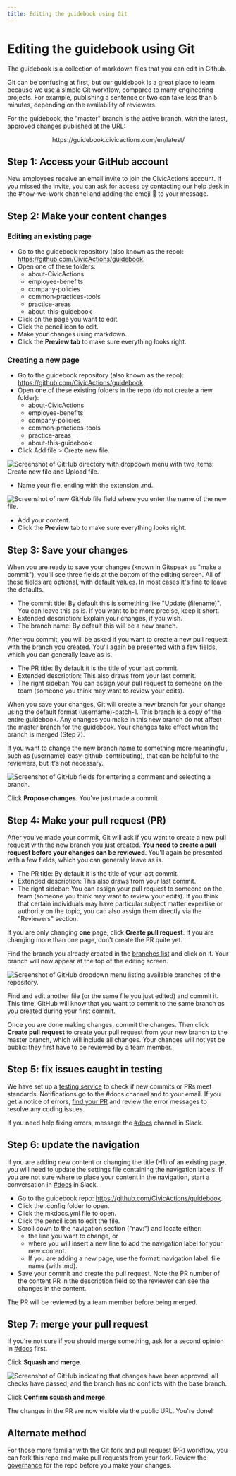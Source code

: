 ```yaml
---
title: Editing the guidebook using Git
---
```


# Editing the guidebook using Git

The guidebook is a collection of markdown files that you can edit in Github.

Git can be confusing at first, but our guidebook is a great place to learn because we use a simple Git workflow, compared to many engineering projects. For example, publishing a sentence or two can take less than 5 minutes, depending on the availability of reviewers.

For the guidebook, the "master" branch is the active branch, with the latest, approved changes published at the URL:<br>

<div align="center">https://guidebook.civicactions.com/en/latest/</div>

## Step 1: Access your GitHub account

New employees receive an email invite to join the CivicActions account. If you missed the invite, you can ask for access by contacting our help desk in the #how-we-work channel and adding the emoji :ticket: to your message.

## Step 2: Make your content changes

### Editing an existing page

-   Go to the guidebook repository (also known as the repo): https://github.com/CivicActions/guidebook.
-   Open one of these folders:
    -   about-CivicActions
    -   employee-benefits
    -   company-policies
    -   common-practices-tools
    -   practice-areas
    -   about-this-guidebook
-   Click on the page you want to edit.
-   Click the pencil icon to edit.
-   Make your changes using markdown.
-   Click the **Preview tab** to make sure everything looks right.

### Creating a new page

-   Go to the guidebook repository (also known as the repo): https://github.com/CivicActions/guidebook.
-   Open one of these existing folders in the repo (do not create a new folder):
    -   about-CivicActions
    -   employee-benefits
    -   company-policies
    -   common-practices-tools
    -   practice-areas
    -   about-this-guidebook
-   Click Add file > Create new file.

![Screenshot of GitHub directory with dropdown menu with two items: Create new file and Upload file.](../assets/images/1-Create-new-file.png)

-   Name your file, ending with the extension .md.

![Screenshot of new GitHub file field where you enter the name of the new file.](../assets/images/2-Name-file.png)

-   Add your content.
-   Click the **Preview** tab to make sure everything looks right.

## Step 3: Save your changes

When you are ready to save your changes (known in Gitspeak as "make a commit"), you'll see three fields at the bottom of the editing screen. All of these fields are optional, with default values. In most cases it's fine to leave the defaults.

-   The commit title: By default this is something like "Update (filename)". You can leave this as is. If you want to be more precise, keep it short.
-   Extended description: Explain your changes, if you wish.
-   The branch name: By default this will be a new branch.

After you commit, you will be asked if you want to create a new pull request with the branch you created. You'll again be presented with a few fields, which you can generally leave as is.

-   The PR title: By default it is the title of your last commit.
-   Extended description: This also draws from your last commit.
-   The right sidebar: You can assign your pull request to someone on the team (someone you think may want to review your edits).

When you save your changes, Git will create a new branch for your change using the default format (username)-patch-1. This branch is a copy of the entire guidebook. Any changes you make in this new branch do not affect the master branch for the guidebook. Your changes take effect when the branch is merged (Step 7).

If you want to change the new branch name to something more meaningful, such as (username)-easy-github-contributing), that can be helpful to the reviewers, but it's not necessary.

![Screenshot of GitHub fields for entering a comment and selecting a branch.](../assets/images/3-Propose-changes.png)

Click **Propose changes**. You've just made a commit.

## Step 4: Make your pull request (PR)

After you've made your commit, Git will ask if you want to create a new pull request with the new branch you just created. **You need to create a pull request before your changes can be reviewed**. You'll again be presented with a few fields, which you can generally leave as is.

-   The PR title: By default it is the title of your last commit.
-   Extended description: This also draws from your last commit.
-   The right sidebar: You can assign your pull request to someone on the team (someone you think may want to review your edits). If you think that certain individuals may have particular subject matter expertise or authority on the topic, you can also assign them directly via the "Reviewers" section.

If you are only changing **one** page, click **Create pull request**. If you are changing more than one page, don't create the PR quite yet.

Find the branch you already created in the [branches list](https://github.com/CivicActions/guidebook/branches) and click on it. Your branch will now appear at the top of the editing screen.

![Screenshot of GitHub dropdown menu listing available branches of the repository.](../assets/images/4-Find-branch.png)

Find and edit another file (or the same file you just edited) and commit it. This time, GitHub will know that you want to commit to the same branch as you created during your first commit.

Once you are done making changes, commit the changes. Then click **Create pull request** to create your pull request from your new branch to the master branch, which will include all changes. Your changes will not yet be public: they first have to be reviewed by a team member.

## Step 5: fix issues caught in testing

We have set up a [testing service](automatic-checking.md) to check if new commits or PRs meet standards. Notifications go to the #docs channel and to your email. If you get a notice of errors, [find your PR](https://github.com/CivicActions/guidebook/pulls) and review the error messages to resolve any coding issues.

If you need help fixing errors, message the [#docs](https://civicactions.slack.com/messages/docs/) channel in Slack.

## Step 6: update the navigation

If you are adding new content or changing the title (H1) of an existing page, you will need to update the settings file containing the navigation labels. If you are not sure where to place your content in the navigation, start a conversation in [#docs](https://civicactions.slack.com/messages/docs/) in Slack.

-   Go to the guidebook repo: https://github.com/CivicActions/guidebook.
-   Click the .config folder to open.
-   Click the mkdocs.yml file to open.
-   Click the pencil icon to edit the file.
-   Scroll down to the navigation section ("nav:") and locate either:
    -   the line you want to change, or
    -   where you will insert a new line to add the navigation label for your new content.
    -   If you are adding a new page, use the format: navigation label: file name (with .md).
-   Save your commit and create the pull request. Note the PR number of the content PR in the description field so the reviewer can see the changes in the content.

The PR will be reviewed by a team member before being merged.

## Step 7: merge your pull request

If you're not sure if you should merge something, ask for a second opinion in [#docs](https://civicactions.slack.com/messages/docs/) first.

Click **Squash and merge**.

![Screenshot of GitHub indicating that changes have been approved, all checks have passed, and the branch has no conflicts with the base branch.](../assets/images/5-Squash-merge.png)

Click **Confirm squash and merge**.

The changes in the PR are now visible via the public URL. You're done!

## Alternate method

For those more familiar with the Git fork and pull request (PR) workflow, you can fork this repo and make pull requests from your fork. Review the [governance](guidebook-governance.md) for the repo before you make your changes.
